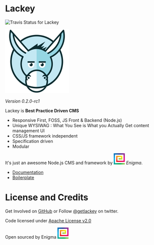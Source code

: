 # Lackey

![Travis Status for Lackey](https://travis-ci.org/getlackey/lackey-cms.svg?branch=master)

![Lackey](./docs/lackey-logo.png)

_Version 0.2.0-rc1_

Lackey is __Best Practice Driven CMS__

 * Responsive First, FOSS, JS Front & Backend (Node.js)
 * Unique WYSIWAG : What You See is What you Actually Get content management UI
 * CSS/JS framework independent
 * Specification driven
 * Modular

It's just an awesome Node.js CMS and framework by ![Enigma Marketing Services](./docs/logo-spiral@2x.png) _Enigma_.

 * [Documentation](https://github.com/getlackey/lackey-cms/wiki)
 * [Boilerplate](https://github.com/getlackey/boilerplate)

# License and Credits

Get Involved on [GitHub](https://github.com/getlackey) or Follow [@getlackey](https://twitter.com/GetLackey) on twitter.

Code licensed under [Apache License v2.0](http://www.apache.org/licenses/LICENSE-2.0)

Open sourced by Enigma ![Enigma Marketing Services](./docs/logo-spiral@2x.png)
